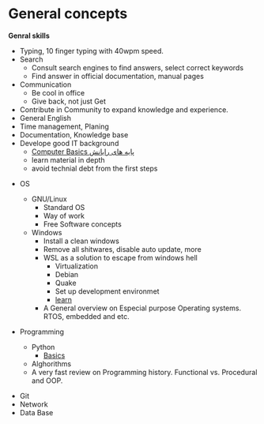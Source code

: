 # General concepts

**Genral skills**
- Typing, 10 finger typing with 40wpm speed. 
- Search
    - Consult search engines to find answers, select correct keywords
    - Find answer in official documentation, manual pages
- Communication
    - Be cool in office
    - Give back, not just Get
- Contribute in Community to expand knowledge and experience.
- General English
- Time management, Planing
- Documentation, Knowledge base
- Develope good IT background
    * [Computer Basics پایه های رایانش](https://peertube.linuxrocks.online/c/computing_basics/videos?s=1)
    - learn material in depth
    - avoid technial debt from the first steps
* OS
    - GNU/Linux
        - Standard OS
        - Way of work
        - Free Software concepts
    - Windows
        - Install a clean windows
        - Remove all shitwares, disable auto update, more
        - WSL as a solution to escape from windows hell
            - Virtualization
            - Debian
            - Quake
            - Set up development environmet
            - [learn](https://github.com/MicrosoftDocs/WSL/tree/main)
        - A General overview on Especial purpose Operating systems. RTOS, embedded and etc.
          
* Programming
    - Python
        - [Basics](https://pythonbasics.org)
    - Alghorithms
    - A very fast review on Programming history. Functional vs. Procedural and OOP.
- Git
- Network
- Data Base

